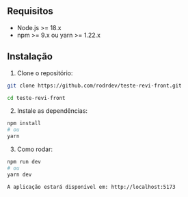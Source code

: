 ## Requisitos
- Node.js >= 18.x
- npm >= 9.x ou yarn >= 1.22.x

## Instalação

1. Clone o repositório:
```bash
git clone https://github.com/rodrdev/teste-revi-front.git

cd teste-revi-front
```

2. Instale as dependências:
```bash
npm install
# ou
yarn
```
3. Como rodar:
```bash
npm run dev
# ou
yarn dev

A aplicação estará disponível em: http://localhost:5173
```
